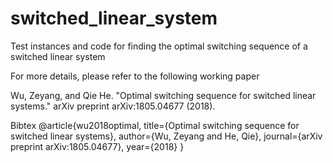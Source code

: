 # switched_linear_system
Test instances and code for finding the optimal switching sequence of a switched linear system

For more details, please refer to the following working paper

Wu, Zeyang, and Qie He. "Optimal switching sequence for switched linear systems." arXiv preprint arXiv:1805.04677 (2018).

Bibtex
@article{wu2018optimal,
  title={Optimal switching sequence for switched linear systems},
  author={Wu, Zeyang and He, Qie},
  journal={arXiv preprint arXiv:1805.04677},
  year={2018}
}
